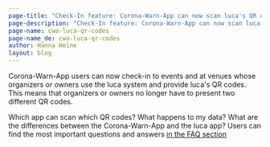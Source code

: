 ```yaml
---
page-title: "Check-In feature: Corona-Warn-App can now scan luca's QR codes"
page-description: "Check-In feature: Corona-Warn-App can now scan luca's QR codes"
page-name: cwa-luca-qr-codes
page-name_de: cwa-luca-qr-codes
author: Hanna Heine
layout: blog
---
```


Corona-Warn-App users can now check-in to events and at venues whose organizers or owners use the luca system and provide luca's QR codes. This means that organizers or owners no longer have to present two different QR codes. 

Which app can scan which QR codes? What happens to my data? What are the differences between the Corona-Warn-App and the luca app? Users can find the most important questions and answers [in the FAQ section](/en/faq/results/#check_in_luca)


<!-- overview -->



